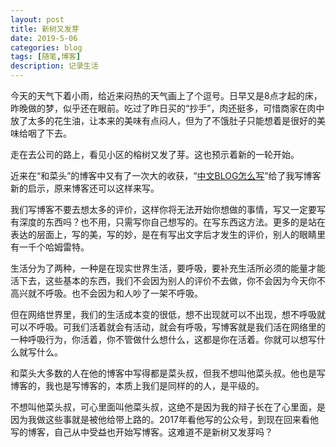 ```yaml
---
layout: post
title: 新树又发芽
date: 2019-5-06
categories: blog
tags: [随笔,博客]
description: 记录生活
---
```



今天的天气下着小雨，给近来闷热的天气画上了个逗号。日早又是8点才起的床，昨晚做的梦，似乎还在眼前。吃过了昨日买的“抄手”，肉还挺多，可惜商家在肉中放了太多的花生油，让本来的美味有点闷人，但为了不饿肚子只能想着是很好的美味给咽了下去。

走在去公司的路上，看见小区的榕树又发了芽。这也预示着新的一轮开始。

近来在“和菜头”的博客中又有了一次大的收获，“[中文BLOG怎么写](http://www.caobian.info/?p=1873)”给了我写博客新的启示，原来博客还可以这样来写。

我们写博客不要去想太多的评价，这样你将无法开始你想做的事情，写又一定要写有深度的东西吗？也不用，只需写你自己想写的。在写东西这方法。更多的是站在表达的层面上，写的美，写的妙，是在有写出文字后才发生的评价，别人的眼睛里有一千个哈姆雷特。

生活分为了两种，一种是在现实世界生活，要呼吸，要补充生活所必须的能量才能活下去，这些基本的东西，我们不会因为别人的评价不去做，你不会因为今天你不高兴就不呼吸。也不会因为和人吵了一架不呼吸。

但在网络世界里，我们的生活成本变的很低，想不出现就可以不出现，想不呼吸就可以不呼吸。可我们活着就会有活动，就会有呼吸，写博客就是我们活在网络里的一种呼吸行为，你活着，你不管做什么想什么，这都是你在活着。你就可以想写什么就写什么。

和菜头大多数的人在他的博客中写得都是菜头叔，但我不想叫他菜头叔。他也是写博客的，我也是写博客的，本质上我们是同样的的人，是平级的。

不想叫他菜头叔，可心里面叫他菜头叔，这绝不是因为我的辩子长在了心里面，是因为我做这些事就是被他给带上路的。2017年看他写的公众号，到现在回来看他写的博客，自己从中受益也开始写博客。这难道不是新树又发芽吗？

